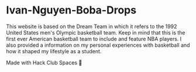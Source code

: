 # Ivan-Nguyen-Boba-Drops

This website is based on the Dream Team in which it refers to the 1992 United States men's Olympic basketball team. Keep in mind that this is the first ever American basketball team to include and feature NBA players. I also provided a information on my personal experiences with basketball and how it shaped my lifestyle as a student.

Made with Hack Club Spaces 💖
